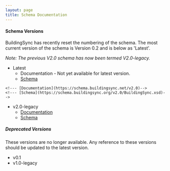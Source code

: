```yaml
---
layout: page
title: Schema Documentation
---
```


#### Schema Versions

BuildingSync has recently reset the numbering of the schema. The most 
current version of the schema is Version 0.2 and is below as 'Latest'. 

*Note: The previous V2.0 schema has now been termed V2.0-legacy.*


- Latest
    - Documentation - Not yet available for latest version. 
    - [Schema](https://schema.buildingsync.net/latest/develop/BuildingSync.xsd)
<!--- v0.2-->
    <!--- [Documentation](https://schema.buildingsync.net/v2.0)-->
    <!--- [Schema](https://schema.buildingsync.org/v2.0/BuildingSync.xsd)-->
- v2.0-legacy 
    - [Documentation](https://schema.buildingsync.net/v2.0-legacy)
    - [Schema](https://schema.buildingsync.net/v2.0-legacy/BuildingSync.xsd)
    
##### Deprecated Versions

These versions are no longer available. Any reference to these versions
should be updated to the latest version.

- v0.1
- v1.0-legacy
